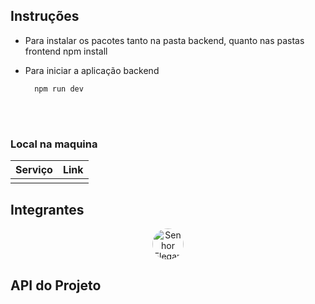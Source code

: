 <div align="center">

</div>

## Instruções

- Para instalar os pacotes tanto na pasta backend, quanto nas pastas frontend
  npm install
- Para iniciar a aplicação backend

        npm run dev

<br>
<br>

### Local na maquina

| Serviço | Link |
| ------- | ---- |
|         |

## Integrantes

<div align="center">

<a href="https://github.com/Smooke09">
<img src="https://avatars.githubusercontent.com/u/90714214?v=4" title="Senhor Elegante" style="height:50px; border-radius:100%"/>
</a>
</div>

## API do Projeto
